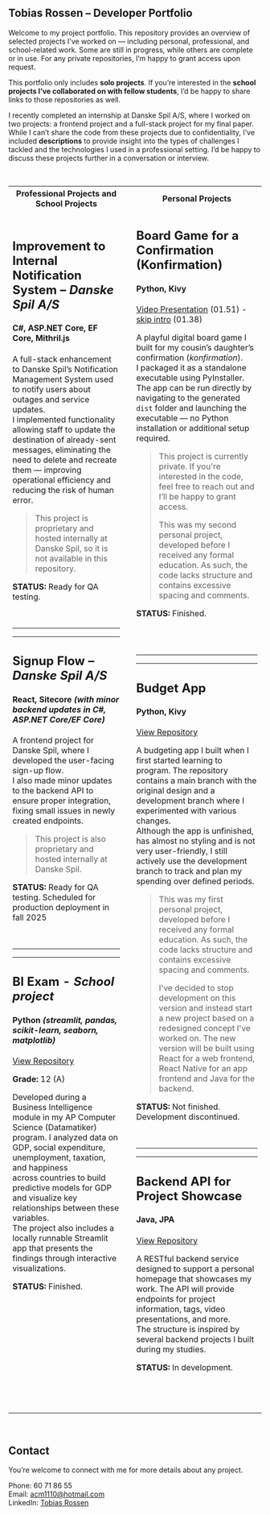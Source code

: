 ## Tobias Rossen – Developer Portfolio

Welcome to my project portfolio. This repository provides an overview of selected projects I’ve worked on — including personal, professional, and school-related work. Some are still in progress, while others are complete or in use. For any private repositories, I’m happy to grant access upon request.  

This portfolio only includes **solo projects**. If you’re interested in the **school projects I’ve collaborated on with fellow students**, I’d be happy to share links to those repositories as well.

I recently completed an internship at Danske Spil A/S, where I worked on two projects: a frontend project and a full-stack project for my final paper. While I can’t share the code from these projects due to confidentiality, I’ve included **descriptions** to provide insight into the types of challenges I tackled and the technologies I used in a professional setting. I’d be happy to discuss these projects further in a conversation or interview.



<br>

<table>
  <tr>
    <th>Professional Projects and School Projects</th>
    <th> <br><br> </th>
    <th>Personal Projects</th>
  </tr>
  <tr>
    <td>

## Improvement to Internal Notification System – *Danske Spil A/S*  
#### C#, ASP.NET Core, EF Core, Mithril.js

A full-stack enhancement to Danske Spil’s Notification Management System used to notify users about outages and service updates.  
I implemented functionality allowing staff to update the destination of already-sent messages, eliminating the need to delete and recreate them 
— improving operational efficiency and reducing the risk of human error.  

> This project is proprietary and hosted internally at Danske Spil,
> so it is not available in this repository.  

  **STATUS:** Ready for QA testing.

<br>

---
---

## Signup Flow – *Danske Spil A/S*  
#### React, Sitecore *(with minor backend updates in C#, ASP.NET Core/EF Core)*  
 
A frontend project for Danske Spil, where I developed the user-facing sign-up flow.  
I also made minor updates to the backend API to ensure proper integration, fixing small issues in newly created endpoints.  

> This project is also proprietary and hosted internally at Danske Spil.  

  **STATUS:** Ready for QA testing. Scheduled for production deployment in fall 2025

<br>

---
---

## BI Exam - *School project*  
#### Python *(streamlit, pandas, scikit-learn, seaborn, matplotlib)*

[View Repository](https://github.com/TRossen89/BI_Exam) 

**Grade:** 12 (A)  

Developed during a Business Intelligence module in my AP Computer Science (Datamatiker) program. I analyzed data on GDP, social expenditure, unemployment, taxation, and happiness  
across countries to build predictive models for GDP and visualize key relationships between these variables.  
The project also includes a locally runnable Streamlit app that presents the findings through interactive visualizations.

  **STATUS:** Finished.

<br>
<br>
<br>
<br>
<br>
<br>
<br>
<br>
<br>
<br>




</td>
<td>
</td>
<td>

## Board Game for a Confirmation (Konfirmation) 
#### Python, Kivy

[Video Presentation](https://youtu.be/NS8SA8iop-M) (01.51) - [skip intro](https://youtu.be/NS8SA8iop-M&t=13s) (01.38) 

A playful digital board game I built for my cousin’s daughter’s confirmation (*konfirmation*).  
I packaged it as a standalone executable using PyInstaller. The app can be run directly by navigating to the generated `dist` folder and launching the executable — no Python installation or additional setup required.  
  

> This project is currently private. If you're interested in the code, feel
> free to reach out and I’ll be happy to grant access.
>
> This was my second personal project, developed before I received any formal education. As such, the code lacks structure and contains excessive spacing and comments.

  **STATUS:** Finished.

<br>
<br>

---
---

## Budget App  
#### Python, Kivy

[View Repository](https://github.com/TRossen89/the-budget-app-proto-type)

<!-- [Video Presentation](https://youtu.be/kqpEPYm2BvE) (02.28) - [skip intro](https://youtu.be/kqpEPYm2BvE&t=22s) (02.06) -->

A budgeting app I built when I first started learning to program. 
The repository contains a main branch with the original design and a development branch where I experimented with various changes.   
Although the app is unfinished, has almost no styling and is not very user-friendly, I still actively use the development branch to track and plan my spending over defined periods.  
  
> This was my first personal project, developed before I received any formal education. As such, the code lacks structure and contains excessive spacing and comments.
>
> I've decided to stop development on this version and instead start a new
> project based on a redesigned concept I've worked on. The new version
> will be built using React for a web frontend, React Native for an app frontend
> and Java for the backend.  

  **STATUS:** Not finished. Development discontinued. 

<br>

---
---

## Backend API for Project Showcase
#### Java, JPA  
[View Repository](https://github.com/TRossen89/tobias-rossen-backend)

A RESTful backend service designed to support a personal homepage that showcases my work. The API will provide endpoints for project information, tags, video presentations, and more.  
The structure is inspired by several backend projects I built during my studies.

  **STATUS:** In development.  

<br>
<br>
<br>

</td>
</tr>
</table>

<br>


## Contact

You’re welcome to connect with me for more details about any project.  
  
Phone: 60 71 86 55  
Email: acm1110@hotmail.com  
LinkedIn: [Tobias Rossen](https://linkedin.com/in/tobias-rossen-a3620668)
